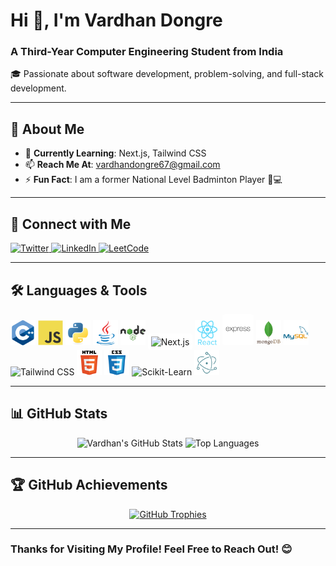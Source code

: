 # **Hi 👋, I'm Vardhan Dongre**  
### **A Third-Year Computer Engineering Student from India**  

🎓 Passionate about software development, problem-solving, and full-stack development. 

---

## 🚀 **About Me**  

- 🌱 **Currently Learning**: Next.js, Tailwind CSS  
- 📫 **Reach Me At**: vardhandongre67@gmail.com  
- ⚡ **Fun Fact**: I am a former National Level Badminton Player 🏸💻  

---

## 🔗 **Connect with Me**  

<p align="left">
  <a href="https://twitter.com/vardhandongre" target="blank">
    <img src="https://img.shields.io/badge/Twitter-1DA1F2?style=for-the-badge&logo=twitter&logoColor=white" alt="Twitter"/>
  </a>
  <a href="https://linkedin.com/in/vardhandongre" target="blank">
    <img src="https://img.shields.io/badge/LinkedIn-0A66C2?style=for-the-badge&logo=linkedin&logoColor=white" alt="LinkedIn"/>
  </a>
  <a href="https://www.leetcode.com/vardhandongre" target="blank">
    <img src="https://img.shields.io/badge/LeetCode-FFA116?style=for-the-badge&logo=leetcode&logoColor=black" alt="LeetCode"/>
  </a>
</p>

---

## 🛠️ **Languages & Tools**  

<p align="left">
  <img src="https://raw.githubusercontent.com/devicons/devicon/master/icons/cplusplus/cplusplus-original.svg" alt="C++" width="40" height="40"/> 
  <img src="https://raw.githubusercontent.com/devicons/devicon/master/icons/javascript/javascript-original.svg" alt="JavaScript" width="40" height="40"/> 
  <img src="https://raw.githubusercontent.com/devicons/devicon/master/icons/python/python-original.svg" alt="Python" width="40" height="40"/> 
  <img src="https://raw.githubusercontent.com/devicons/devicon/master/icons/java/java-original.svg" alt="Java" width="40" height="40"/> 
  <img src="https://raw.githubusercontent.com/devicons/devicon/master/icons/nodejs/nodejs-original-wordmark.svg" alt="Node.js" width="40" height="40"/>
  <img src="https://cdn.worldvectorlogo.com/logos/nextjs-2.svg" alt="Next.js" width="40" height="40" style="background-color:white;padding:5px;border-radius:5px;"/>
  <img src="https://raw.githubusercontent.com/devicons/devicon/master/icons/react/react-original-wordmark.svg" alt="React" width="40" height="40"/>
  <img src="https://raw.githubusercontent.com/devicons/devicon/master/icons/express/express-original-wordmark.svg" alt="Express" width="40" height="40" style="background-color:white;padding:5px;border-radius:5px;"/>
  <img src="https://raw.githubusercontent.com/devicons/devicon/master/icons/mongodb/mongodb-original-wordmark.svg" alt="MongoDB" width="40" height="40"/>
  <img src="https://raw.githubusercontent.com/devicons/devicon/master/icons/mysql/mysql-original-wordmark.svg" alt="MySQL" width="40" height="40"/> 
  <img src="https://www.vectorlogo.zone/logos/tailwindcss/tailwindcss-icon.svg" alt="Tailwind CSS" width="40" height="40"/>
  <img src="https://raw.githubusercontent.com/devicons/devicon/master/icons/html5/html5-original-wordmark.svg" alt="HTML5" width="40" height="40"/> 
  <img src="https://raw.githubusercontent.com/devicons/devicon/master/icons/css3/css3-original-wordmark.svg" alt="CSS3" width="40" height="40"/> 
  <img src="https://upload.wikimedia.org/wikipedia/commons/0/05/Scikit_learn_logo_small.svg" alt="Scikit-Learn" width="40" height="40"/> 
  <img src="https://raw.githubusercontent.com/devicons/devicon/master/icons/electron/electron-original.svg" alt="Electron" width="40" height="40"/>
</p>

---

## 📊 **GitHub Stats**  

<p align="center">
  <img src="https://github-readme-stats.vercel.app/api?username=vardhand25&show_icons=true&theme=radical&hide_border=true" alt="Vardhan's GitHub Stats" />
  <img src="https://github-readme-stats.vercel.app/api/top-langs?username=vardhand25&show_icons=true&locale=en&layout=compact&theme=radical&hide_border=true" alt="Top Languages" />
</p>

---

## 🏆 **GitHub Achievements**  

<p align="center">
  <a href="https://github.com/ryo-ma/github-profile-trophy">
    <img src="https://github-profile-trophy.vercel.app/?username=vardhand25&theme=radical&margin-w=15" alt="GitHub Trophies" />
  </a>
</p>

---


### **Thanks for Visiting My Profile! Feel Free to Reach Out! 😊**  

